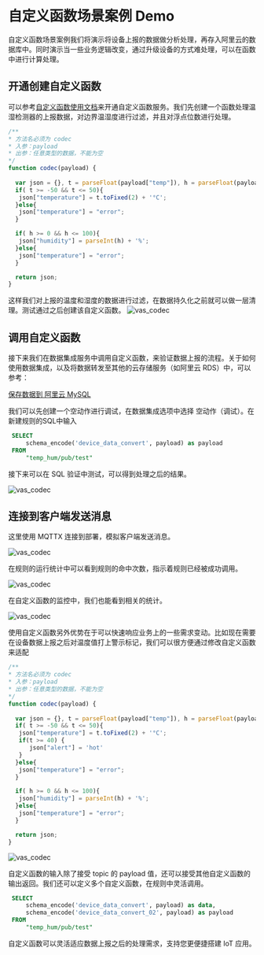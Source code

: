 # 自定义函数场景案例 Demo

自定义函数场景案例我们将演示将设备上报的数据做分析处理，再存入阿里云的数据库中。同时演示当一些业务逻辑改变，通过升级设备的方式难处理，可以在函数中进行计算处理。

## 开通创建自定义函数
可以参考[自定义函数使用文档](./codec.md)来开通自定义函数服务。我们先创建一个函数处理温湿检测器的上报数据，对边界温湿度进行过滤，并且对浮点位数进行处理。

   ```JavaScript
   /**
   * 方法名必须为 codec
   * 入参：payload
   * 出参：任意类型的数据，不能为空
   */
   function codec(payload) {
     
     var json = {}, t = parseFloat(payload["temp"]), h = parseFloat(payload["hum"]);
     if( t >= -50 && t <= 50){
      json["temperature"] = t.toFixed(2) + '°C';
     }else{
      json["temperature"] = "error";
     }

     if( h >= 0 && h <= 100){
      json["humidity"] = parseInt(h) + '%';
     }else{
      json["temperature"] = "error";
     }

     return json;
   }
   ```

   这样我们对上报的温度和湿度的数据进行过滤，在数据持久化之前就可以做一层清理。测试通过之后创建该自定义函数。
   ![vas_codec](./_assets/codec_demo_1.png)

## 调用自定义函数
接下来我们在数据集成服务中调用自定义函数，来验证数据上报的流程。关于如何使用数据集成，以及将数据转发至其他的云存储服务（如阿里云 RDS）中，可以参考：

[保存数据到 阿里云 MySQL](../rule_engine/rule_engine_save_rds_mysql.md)

我们可以先创建一个空动作进行调试，在数据集成选项中选择 空动作（调试）。在新建规则的SQL中输入

   ```sql
    SELECT
        schema_encode('device_data_convert', payload) as payload
    FROM
        "temp_hum/pub/test"
   ```
接下来可以在 SQL 验证中测试，可以得到处理之后的结果。

   ![vas_codec](./_assets/codec_demo_2.png)


## 连接到客户端发送消息

这里使用 MQTTX 连接到部署，模拟客户端发送消息。

   ![vas_codec](./_assets/codec_demo_3.png)

在规则的运行统计中可以看到规则的命中次数，指示着规则已经被成功调用。

   ![vas_codec](./_assets/codec_demo_4.png)

在自定义函数的监控中，我们也能看到相关的统计。

   ![vas_codec](./_assets/codec_demo_5.png)


使用自定义函数另外优势在于可以快速响应业务上的一些需求变动。比如现在需要在设备数据上报之后对温度值打上警示标记，我们可以很方便通过修改自定义函数来适配

   ```JavaScript
   /**
   * 方法名必须为 codec
   * 入参：payload
   * 出参：任意类型的数据，不能为空
   */
   function codec(payload) {
     
     var json = {}, t = parseFloat(payload["temp"]), h = parseFloat(payload["hum"]);
     if( t >= -50 && t <= 50){
      json["temperature"] = t.toFixed(2) + '°C';
      if(t >= 40) {
         json["alert"] = 'hot'
      }
     }else{
      json["temperature"] = "error";
     }

     if( h >= 0 && h <= 100){
      json["humidity"] = parseInt(h) + '%';
     }else{
      json["temperature"] = "error";
     }

     return json;
   }
   ```
   ![vas_codec](./_assets/codec_demo_6.png)

自定义函数的输入除了接受 topic 的 payload 值，还可以接受其他自定义函数的输出返回。我们还可以定义多个自定义函数，在规则中灵活调用。

   ```sql
    SELECT
        schema_encode('device_data_convert', payload) as data,
        schema_encode('device_data_convert_02', payload) as payload
    FROM
        "temp_hum/pub/test"
   ```

自定义函数可以灵活适应数据上报之后的处理需求，支持您更便捷搭建 IoT 应用。
